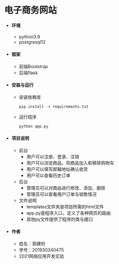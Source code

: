 # 电子商务网站

- #### 环境

  - python3.9
  - postgresql12

- #### 框架

  - 前端Bootstrap
  - 后端flask

- #### 安装与运行

  - 安装依赖库

    ``` python
    pip install -r requirements.txt	
    ```

  - 运行程序

    ``` python
    python app.py
    ```

- #### 项目说明

  - 前台
    - 用户可以注册、登录、注销
    - 用户可以浏览商品，将商品加入和移除购物车
    - 用户可以填写邮箱地址确认收货
    - 用户可以查看历史订单
  - 后台
    - 管理员可以对商品进行修改、添加、删除
    - 管理员可以查看用户订单与销售情况
  - 文件说明
    - templates文件夹是项目所需的html文件
    - app.py是程序入口，定义了各种网页的路由
    - 其他py文件提供了程序的类与接口

- #### 作者

  - 姓名：郭建桁
  - 学号：201930340475
  - 2021网络应用开发实验

  
